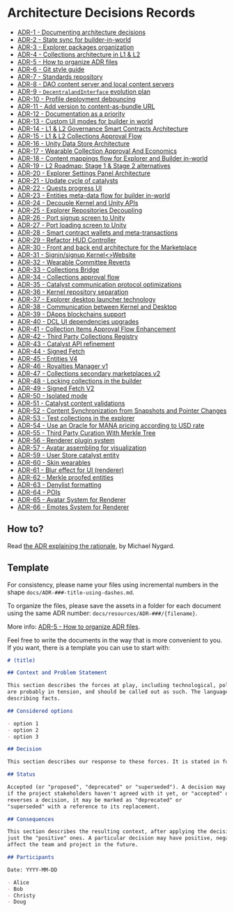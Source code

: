 # Architecture Decisions Records

- [ADR-1 - Documenting architecture decisions](docs/ADR-1-documenting-architecture-decisions.md)
- [ADR-2 - State sync for builder-in-world](docs/ADR-2-state-sync-for-builder-in-world.md)
- [ADR-3 - Explorer packages organization](docs/ADR-3-explorer-packages-organization.md)
- [ADR-4 - Collections architecture in L1 & L2](docs/ADR-4-collections-architecture-in-L1-L2.md)
- [ADR-5 - How to organize ADR files](docs/ADR-5-how-to-organize-adr-files.md)
- [ADR-6 - Git style guide](docs/ADR-6-git-style-guide.md)
- [ADR-7 - Standards repository](docs/ADR-7-standards-repository.md)
- [ADR-8 - DAO content server and local content servers](docs/ADR-8-dao-content-servers-and-local-content-servers.md)
- [ADR-9 - `DecentralandInterface` evolution plan](docs/ADR-9-DecentralandInterface-evolution-plan.md)
- [ADR-10 - Profile deployment debouncing](docs/ADR-10-profile-deployment-debouncing.md)
- [ADR-11 - Add version to content-as-bundle URL](docs/ADR-11-add-version-to-content-as-bundle-url.md)
- [ADR-12 - Documentation as a priority](docs/ADR-12-documentation-as-a-priority.md)
- [ADR-13 - Custom UI modes for builder in world](docs/ADR-13-custom-ui-modes-for-builder-in-world.md)
- [ADR-14 - L1 & L2 Governance Smart Contracts Architecture](docs/ADR-14-l1-l2-governance-smart-contracts-architecture.md)
- [ADR-15 - L1 & L2 Collections Approval Flow](docs/ADR-15-l1-l2-collections-approval-flow.md)
- [ADR-16 - Unity Data Store Architecture](docs/ADR-16-unity-data-store-architecture.md)
- [ADR-17 - Wearable Collection Approval And Economics](docs/ADR-17-wearable-collection-approval-and-economics.md)
- [ADR-18 - Content mappings flow for Explorer and Builder in-world](docs/ADR-18-content-mappings-flow-for-explorer-and-builder-in-world.md)
- [ADR-19 - L2 Roadmap: Stage 1 & Stage 2 alternatives](docs/ADR-19-l2-roadmap-stage-1-stage-2-alternatives.md)
- [ADR-20 - Explorer Settings Panel Architecture](docs/ADR-20-explorer-settings-panel-architecture.md)
- [ADR-21 - Update cycle of catalysts](docs/ADR-21-update-cycle-of-catalysts.md)
- [ADR-22 - Quests progress UI](docs/ADR-22-quests-progress-ui.md)
- [ADR-23 - Entities meta-data flow for builder in-world](docs/ADR-23-entities-meta-data-flow-for-builder-in-world.md)
- [ADR-24 - Decouple Kernel and Unity APIs](docs/ADR-24-decouple-kernel-and-unity-apis.md)
- [ADR-25 - Explorer Repositories Decoupling](docs/ADR-25-explorer-repositories-decoupling-.md)
- [ADR-26 - Port signup screen to Unity](docs/ADR-26-port-signup-screen-to-unity-.md)
- [ADR-27 - Port loading screen to Unity](docs/ADR-27-port-loading-screen-to-unity-.md)
- [ADR-28 - Smart contract wallets and meta-transactions](docs/ADR-28-smart-contract-wallets-and-meta-transactions.md)
- [ADR-29 - Refactor HUD Controller](docs/ADR-29-refactor-hud-controller.md)
- [ADR-30 - Front and back end architecture for the Marketplace ](docs/ADR-30-front-and-back-end-architecture-for-the-marketplace.md)
- [ADR-31 - Signin/signup Kernel<>Website](docs/ADR-31-signin-signup-kernel-website.md)
- [ADR-32 - Wearable Committee Reverts](docs/ADR-32-wearable-committee-reverts.md)
- [ADR-33 - Collections Bridge](docs/ADR-33-collections-bridge.md)
- [ADR-34 - Collections approval flow](docs/ADR-34-collections-approval-flow.md)
- [ADR-35 - Catalyst communication protocol optimizations](docs/ADR-35-coms-protocol-optimizations.md)
- [ADR-36 - Kernel repository separation](docs/ADR-36-kernel-repository-separation.md)
- [ADR-37 - Explorer desktop launcher technology](docs/ADR-37-explorer-desktop-launcher-technology.md)
- [ADR-38 - Communication between Kernel and Desktop](docs/ADR-38-communication-kernel-desktop.md)
- [ADR-39 - DApps blockchains support](docs/ADR-39-dapps-blockchains-support.md)
- [ADR-40 - DCL UI dependencies upgrades](docs/ADR-40-ui-dependencies-upgrades.md)
- [ADR-41 - Collection Items Approval Flow Enhancement](docs/ADR-41-collection-items-approval-flow-enhancement.md)
- [ADR-42 - Third Party Collections Registry](docs/ADR-42-third-party-assets-integration.md)
- [ADR-43 - Catalyst API refinement](docs/ADR-43-catalyst-api-refinment.md)
- [ADR-44 - Signed Fetch](docs/ADR-44-signed-fetch.md)
- [ADR-45 - Entities V4](docs/ADR-45-entities-v4.md)
- [ADR-46 - Royalties Manager v1](docs/ADR-46-royalties-manager-v1.md)
- [ADR-47 - Collections secondary marketplaces v2](docs/ADR-47-collections-secondary-marketplaces-v2.md)
- [ADR-48 - Locking collections in the builder](docs/ADR-48-locking-collections-in-the-builder.md)
- [ADR-49 - Signed Fetch V2](docs/ADR-49-signed-fetch-v2.md)
- [ADR-50 - Isolated mode](docs/ADR-50-isolated-scenes.md)
- [ADR-51 - Catalyst content validations](docs/ADR-51-catalyst-content-validations.md)
- [ADR-52 - Content Synchronization from Snapshots and Pointer Changes](docs/ADR-52-content-new-sync.md)
- [ADR-53 - Test collections in the explorer](docs/ADR-53-test-collections-in-the-explorer.md)
- [ADR-54 - Use an Oracle for MANA pricing according to USD rate](docs/ADR-54-oracle-for-mana-pricing.md)
- [ADR-55 - Third Party Curation With Merkle Tree](docs/ADR-55-third-party-curation-with-merkle-tree.md)
- [ADR-56 - Renderer plugin system](docs/ADR-56-plugin-system.md)
- [ADR-57 - Avatar assembling for visualization](docs/ADR-57-avatar-assembling-for-visualization.md)
- [ADR-59 - User Store catalyst entity](docs/ADR-59-user-store-catalyst-entity.md)
- [ADR-60 - Skin wearables](docs/ADR-60-skin-wearables.md)
- [ADR-61 - Blur effect for UI (renderer)](docs/ADR-61-blur-effect-for-ui.md)
- [ADR-62 - Merkle proofed entities](docs/ADR-62-merkle-proofed-entities.md)
- [ADR-63 - Denylist formatting](docs/ADR-63-denylist-formatting.md)
- [ADR-64 - POIs](docs/ADR-64-points-of-interest.md)
- [ADR-65 - Avatar System for Renderer](docs/ADR-65-avatar-system-for-renderer.md)
- [ADR-66 - Emotes System for Renderer](docs/ADR-66-emotes-system-for-renderer.md)

## How to?

Read [the ADR explaining the rationale](docs/ADR-1-documenting-architecture-decisions.md), by Michael Nygard.

## Template

For consistency, please name your files using incremental numbers in the shape `docs/ADR-###-title-using-dashes.md`.

To organize the files, please save the assets in a folder for each document using the same ADR
number: `docs/resources/ADR-###/{filename}`.

More info: [ADR-5 - How to organize ADR files](docs/ADR-5-how-to-organize-adr-files.md).

Feel free to write the documents in the way that is more convenient to you. If you want, there is a template you can use
to start with:

```markdown
# (title)

## Context and Problem Statement

This section describes the forces at play, including technological, political, social, and project local. These forces
are probably in tension, and should be called out as such. The language in this section is value-neutral. It is simply
describing facts.

## Considered options

- option 1
- option 2
- option 3

## Decision

This section describes our response to these forces. It is stated in full sentences, with active voice. "We will …"

## Status

Accepted (or "proposed", "deprecated" or "superseded"). A decision may be "proposed"
if the project stakeholders haven't agreed with it yet, or "accepted" once it is agreed. If a later ADR changes or
reverses a decision, it may be marked as "deprecated" or
"superseded" with a reference to its replacement.

## Consequences

This section describes the resulting context, after applying the decision. All consequences should be listed here, not
just the "positive" ones. A particular decision may have positive, negative, and neutral consequences, but all of them
affect the team and project in the future.

## Participants

Date: YYYY-MM-DD

- Alice
- Bob
- Christy
- Doug
```
